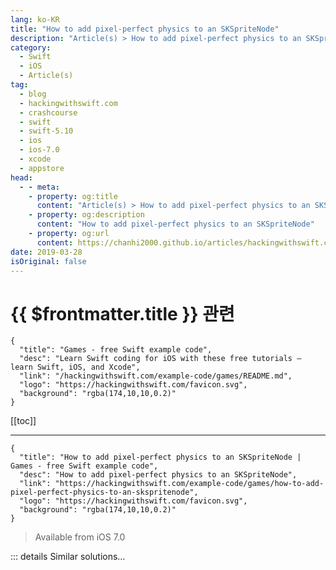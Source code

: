 ```yaml
---
lang: ko-KR
title: "How to add pixel-perfect physics to an SKSpriteNode"
description: "Article(s) > How to add pixel-perfect physics to an SKSpriteNode"
category:
  - Swift
  - iOS
  - Article(s)
tag: 
  - blog
  - hackingwithswift.com
  - crashcourse
  - swift
  - swift-5.10
  - ios
  - ios-7.0
  - xcode
  - appstore
head:
  - - meta:
    - property: og:title
      content: "Article(s) > How to add pixel-perfect physics to an SKSpriteNode"
    - property: og:description
      content: "How to add pixel-perfect physics to an SKSpriteNode"
    - property: og:url
      content: https://chanhi2000.github.io/articles/hackingwithswift.com/example-code/games/how-to-add-pixel-perfect-physics-to-an-skspritenode.html
date: 2019-03-28
isOriginal: false
---
```


# {{ $frontmatter.title }} 관련

```component VPCard
{
  "title": "Games - free Swift example code",
  "desc": "Learn Swift coding for iOS with these free tutorials – learn Swift, iOS, and Xcode",
  "link": "/hackingwithswift.com/example-code/games/README.md",
  "logo": "https://hackingwithswift.com/favicon.svg",
  "background": "rgba(174,10,10,0.2)"
}
```

[[toc]]

---

```component VPCard
{
  "title": "How to add pixel-perfect physics to an SKSpriteNode | Games - free Swift example code",
  "desc": "How to add pixel-perfect physics to an SKSpriteNode",
  "link": "https://hackingwithswift.com/example-code/games/how-to-add-pixel-perfect-physics-to-an-skspritenode",
  "logo": "https://hackingwithswift.com/favicon.svg",
  "background": "rgba(174,10,10,0.2)"
}
```

> Available from iOS 7.0

<!-- TODO: 작성 -->

<!-- 
Pixel-perfect physics is just one line of code in SpriteKit. Don't believe me? Here you go:

```swift
player = SKSpriteNode(imageNamed: "player")
player.position = CGPoint(x: 100, y: 384)
player.physicsBody = SKPhysicsBody(texture: player.texture!, size: player.size)
```

That last line is the one that does the magic: SpriteKit will use the alpha values of your sprite (i.e., the transparent pixels) to figure out which parts should be part of a collision.

As you might imagine, pixel-perfect collision detection is significantly slower than using rectangles or circles, so you should use it carefully.

-->

::: details Similar solutions…

<!--
/example-code/games/how-to-add-physics-to-an-skspritenode">How to add physics to an SKSpriteNode 
/example-code/games/how-to-stop-an-skphysicsbody-responding-to-physics-using-its-dynamic-property">How to stop an SKPhysicsBody responding to physics using its dynamic property 
/example-code/games/how-to-add-a-fragment-shader-to-an-skspritenode-using-skshader">How to add a fragment shader to an SKSpriteNode using SKShader 
/example-code/games/how-to-debug-physics-in-a-spritekit-scene-using-showsphysics">How to debug physics in a SpriteKit scene using showsPhysics 
/example-code/games/how-to-made-an-skspritenode-render-faster-using-blendmode">How to made an SKSpriteNode render faster using blendMode</a>
-->

